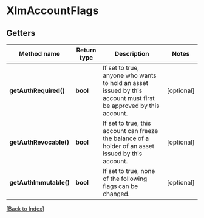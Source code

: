 # XlmAccountFlags

## Getters

Method name | Return type | Description | Notes
------------ | ------------- | ------------- | -------------
**getAuthRequired()** | **bool** | If set to true, anyone who wants to hold an asset issued by this account must first be approved by this account. | [optional]
**getAuthRevocable()** | **bool** | If set to true, this account can freeze the balance of a holder of an asset issued by this account. | [optional]
**getAuthImmutable()** | **bool** | If set to true, none of the following flags can be changed. | [optional]

[[Back to Index]](../index.md)
